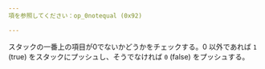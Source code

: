 ```yaml
---
項を参照してください：op_0notequal (0x92)

---
```

スタックの一番上の項目が0でないかどうかをチェックする。0 以外であれば `1` (true) をスタックにプッシュし、そうでなければ `0` (false) をプッシュする。